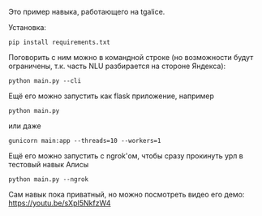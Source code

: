 Это пример навыка, работающего на tgalice. 

Установка:
```
pip install requirements.txt
```

Поговорить с ним можно в командной строке (но возможности будут ограничены, т.к. часть NLU разбирается на стороне Яндекса):
```
python main.py --cli
```

Ещё его можно запустить как flask приложение, например

```
python main.py
```
или даже
```
gunicorn main:app --threads=10 --workers=1
```

Ещё его можно запустить с ngrok'ом, чтобы сразу прокинуть урл в тестовый навык Алисы
```
python main.py --ngrok
```

Сам навык пока приватный, но можно посмотреть видео его демо: https://youtu.be/sXpI5NkfzW4
